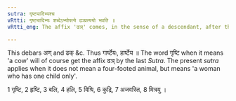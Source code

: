 ```yaml
---
sutra: गृष्ट्यादिभ्यश्च
vRtti: गृष्ट्यादिभ्यः शब्देऽभ्योपत्ये ढञ्प्रत्ययो भवति ॥
vRtti_eng: The affix 'ढञ्' comes, in the sense of a descendant, after the words 'गृष्टि' &c.

---
```

This debars अण् and ढक् &c. Thus गार्ष्टेयः, हार्ष्टेय ॥ The word गृष्टि when it means 'a cow' will of course get the affix ढञ् by the last _Sutra_. The present _sutra_ applies when it does not mean a four-footed animal, but means 'a woman who has one child only'.

1 गृष्टि, 2 हृष्टि, 3 बलि, 4 हलि, 5 विश्रि, 6 कुद्रि, 7 अजवस्ति, 8 मित्रयु ।